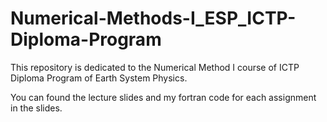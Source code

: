# Numerical-Methods-I_ESP_ICTP-Diploma-Program
This repository is dedicated to the Numerical Method I course of ICTP Diploma Program of Earth System Physics.

You can found the lecture slides and my fortran code for each assignment in the slides. 
